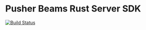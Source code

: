 # Pusher Beams Rust Server SDK 

[![Build Status](https://travis-ci.org/lukabratos/push-notifications-rust.svg?branch=master)](https://travis-ci.org/lukabratos/push-notifications-rust)
